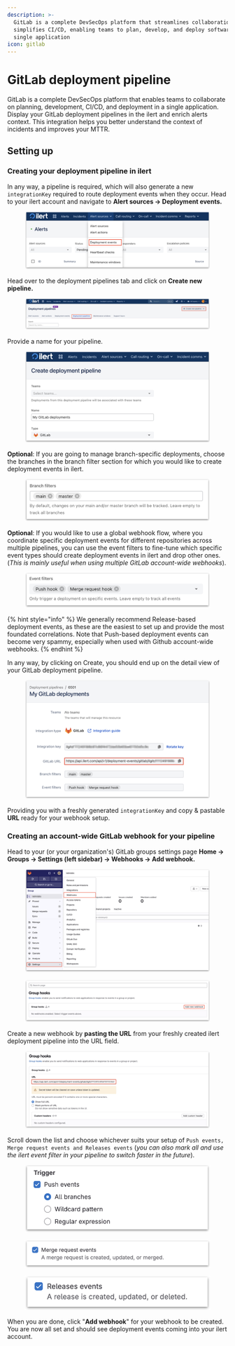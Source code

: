 ```yaml
---
description: >-
  GitLab is a complete DevSecOps platform that streamlines collaboration and
  simplifies CI/CD, enabling teams to plan, develop, and deploy software in a
  single application
icon: gitlab
---
```


# GitLab deployment pipeline

GitLab is a complete DevSecOps platform that enables teams to collaborate on planning, development, CI/CD, and deployment in a single application. Display your GitLab deployment pipelines in the ilert and enrich alerts context. This integration helps you better understand the context of incidents and improves your MTTR.

## Setting up

### Creating your deployment pipeline in ilert

In any way, a pipeline is required, which will also generate a new `integrationKey` required to route deployment events when they occur. Head to your ilert account and navigate to **Alert sources -> Deployment events.**

<figure><img src="../.gitbook/assets/1 (1) (1) (1).png" alt=""><figcaption></figcaption></figure>

Head over to the deployment pipelines tab and click on **Create new pipeline.**

<figure><img src="../.gitbook/assets/2 (1) (1) (1).png" alt=""><figcaption></figcaption></figure>

Provide a name for your pipeline.

<figure><img src="../.gitbook/assets/3 (1) (1).png" alt=""><figcaption></figcaption></figure>

**Optional**: If you are going to manage branch-specific deployments, choose the branches in the branch filter section for which you would like to create deployment events in ilert.

<figure><img src="../.gitbook/assets/4 (1) (1).png" alt=""><figcaption></figcaption></figure>

**Optional**: If you would like to use a global webhook flow, where you coordinate specific deployment events for different repositories across multiple pipelines, you can use the event filters to fine-tune which specific event types should create deployment events in ilert and drop other ones. (_This is mainly useful when using multiple GitLab account-wide webhooks_).

<figure><img src="../.gitbook/assets/5 (1).png" alt=""><figcaption></figcaption></figure>

{% hint style="info" %}
We generally recommend Release-based deployment events, as these are the easiest to set up and provide the most foundated correlations. Note that Push-based deployment events can become very spammy, especially when used with Github account-wide webhooks.
{% endhint %}

In any way, by clicking on Create, you should end up on the detail view of your GitLab deployment pipeline.

<figure><img src="../.gitbook/assets/6 (1).png" alt=""><figcaption></figcaption></figure>

Providing you with a freshly generated `integrationKey` and copy & pastable **URL** ready for your webhook setup.

### Creating an account-wide GitLab webhook for your pipeline

Head to your (or your organization's) GitLab groups settings page **Home -> Groups -> Settings (left sidebar) -> Webhooks -> Add webhook.**

<figure><img src="../.gitbook/assets/7 (1).png" alt=""><figcaption></figcaption></figure>

<figure><img src="../.gitbook/assets/8.png" alt=""><figcaption></figcaption></figure>

Create a new webhook by **pasting the URL** from your freshly created ilert deployment pipeline into the URL field.

<figure><img src="../.gitbook/assets/9.png" alt=""><figcaption></figcaption></figure>

Scroll down the list and choose whichever suits your setup of `Push events, Merge request events and Releases events` (_you can also mark all and use the ilert event filter in your pipeline to switch faster in the future_).

<figure><img src="../.gitbook/assets/10-1.png" alt=""><figcaption></figcaption></figure>

<figure><img src="../.gitbook/assets/10-2..png" alt=""><figcaption></figcaption></figure>

<figure><img src="../.gitbook/assets/10-3.png" alt=""><figcaption></figcaption></figure>

When you are done, click "**Add webhook**" for your webhook to be created. You are now all set and should see deployment events coming into your ilert account.

